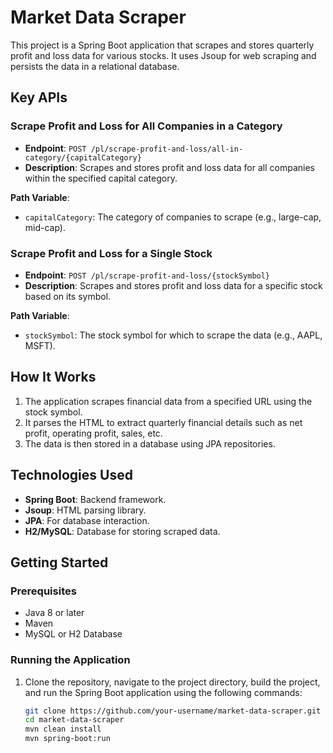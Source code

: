 # Market Data Scraper

This project is a Spring Boot application that scrapes and stores quarterly profit and loss data for various stocks. It uses Jsoup for web scraping and persists the data in a relational database.

## Key APIs

### Scrape Profit and Loss for All Companies in a Category

- **Endpoint**: `POST /pl/scrape-profit-and-loss/all-in-category/{capitalCategory}`
- **Description**: Scrapes and stores profit and loss data for all companies within the specified capital category.

**Path Variable**:
- `capitalCategory`: The category of companies to scrape (e.g., large-cap, mid-cap).

### Scrape Profit and Loss for a Single Stock

- **Endpoint**: `POST /pl/scrape-profit-and-loss/{stockSymbol}`
- **Description**: Scrapes and stores profit and loss data for a specific stock based on its symbol.

**Path Variable**:
- `stockSymbol`: The stock symbol for which to scrape the data (e.g., AAPL, MSFT).

## How It Works

1. The application scrapes financial data from a specified URL using the stock symbol.
2. It parses the HTML to extract quarterly financial details such as net profit, operating profit, sales, etc.
3. The data is then stored in a database using JPA repositories.

## Technologies Used

- **Spring Boot**: Backend framework.
- **Jsoup**: HTML parsing library.
- **JPA**: For database interaction.
- **H2/MySQL**: Database for storing scraped data.

## Getting Started

### Prerequisites

- Java 8 or later
- Maven
- MySQL or H2 Database

### Running the Application

1. Clone the repository, navigate to the project directory, build the project, and run the Spring Boot application using the following commands:
   ```bash
   git clone https://github.com/your-username/market-data-scraper.git
   cd market-data-scraper
   mvn clean install
   mvn spring-boot:run
